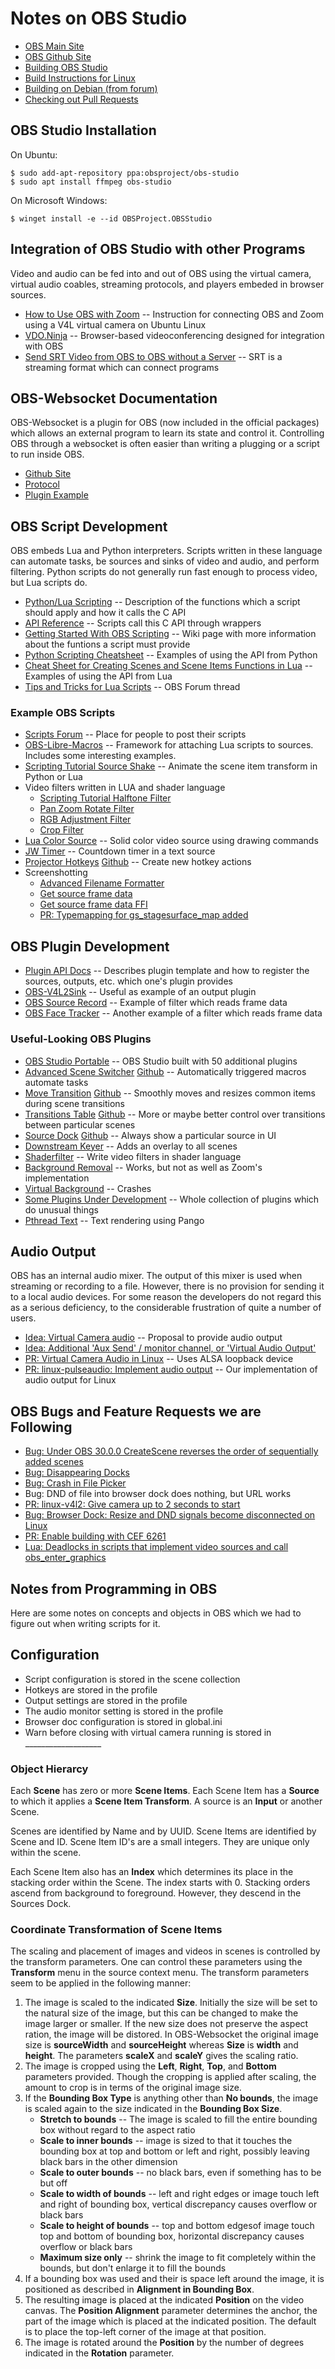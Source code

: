 # Notes on OBS Studio

* [OBS Main Site](https://obsproject.com/)
* [OBS Github Site](https://github.com/obsproject/obs-studio)
* [Building OBS Studio](https://github.com/obsproject/obs-studio/wiki/Building-OBS-Studio)
* [Build Instructions for Linux](https://github.com/obsproject/obs-studio/wiki/build-instructions-for-linux)
* [Building on Debian (from forum)](https://obsproject.com/forum/threads/debian-obs-studio-build-mini-howto.169680/)
* [Checking out Pull Requests](https://stackoverflow.com/questions/27567846/how-can-i-check-out-a-github-pull-request-with-git#30584951)

## OBS Studio Installation

On Ubuntu:

    $ sudo add-apt-repository ppa:obsproject/obs-studio
    $ sudo apt install ffmpeg obs-studio

On Microsoft Windows:

    $ winget install -e --id OBSProject.OBSStudio

## Integration of OBS Studio with other Programs

Video and audio can be fed into and out of OBS using the virtual camera,
virtual audio coables, streaming protocols, and players embeded in browser sources.

* [How to Use OBS with Zoom](https://www.eigenmagic.com/2020/04/22/how-to-use-obs-studio-with-zoom/) -- Instruction for connecting OBS and Zoom using a V4L virtual camera on Ubuntu Linux
* [VDO.Ninja](https://docs.vdo.ninja/) -- Browser-based videoconferencing designed for integration with OBS
* [Send SRT Video from OBS to OBS without a Server](https://youtu.be/eDgZ-IqvCJc?si=jGq48syIcpUk4IIL) -- SRT is a streaming format which can connect programs

## OBS-Websocket Documentation

OBS-Websocket is a plugin for OBS (now included in the official packages) which allows an external
program to learn its state and control it. Controlling OBS through a websocket is often easier
than writing a plugging or a script to run inside OBS.

* [Github Site](https://github.com/obsproject/obs-websocket)
* [Protocol](https://github.com/obsproject/obs-websocket/blob/master/docs/generated/protocol.md)
* [Plugin Example](https://github.com/obsproject/obs-websocket/blob/eed8a49933786383d11f4868a4e5604a9ee303c6/lib/example/simplest-plugin.c)

## OBS Script Development

OBS embeds Lua and Python interpreters. Scripts written in these language can automate
tasks, be sources and sinks of video and audio, and perform filtering. Python scripts
do not generally run fast enough to process video, but Lua scripts do.

* [Python/Lua Scripting](https://docs.obsproject.com/scripting) -- Description of the functions which a script should apply and how it calls the C API
* [API Reference](https://docs.obsproject.com/reference-core-objects) -- Scripts call this C API through wrappers
* [Getting Started With OBS Scripting](https://github.com/obsproject/obs-studio/wiki/Getting-Started-With-OBS-Scripting) -- Wiki page with more information about the funtions a script must provide
* [Python Scripting Cheatsheet](https://github.com/upgradeQ/OBS-Studio-Python-Scripting-Cheatsheet-obspython-Examples-of-API) -- Examples of using the API from Python
* [Cheat Sheet for Creating Scenes and Scene Items Functions in Lua](https://github.com/Chriscodinglife/get-started-with-lua) -- Examples of using the API from Lua
* [Tips and Tricks for Lua Scripts](https://obsproject.com/forum/threads/tips-and-tricks-for-lua-scripts.132256/) -- OBS Forum thread

### Example OBS Scripts

* [Scripts Forum](https://obsproject.com/forum/resources/categories/scripts.5/) -- Place for people to post their scripts
* [OBS-Libre-Macros](https://github.com/upgradeQ/obs-libre-macros) -- Framework for attaching Lua scripts to sources. Includes some interesting examples.
* [Scripting Tutorial Source Shake](https://obsproject.com/wiki/Scripting-Tutorial-Source-Shake) -- Animate the scene item transform in Python or Lua
* Video filters written in LUA and shader language
    * [Scripting Tutorial Halftone Filter](https://obsproject.com/wiki/Scripting-Tutorial-Halftone-Filter)
    * [Pan Zoom Rotate Filter](https://obsproject.com/forum/resources/pan-zoom-rotate.1489/)
    * [RGB Adjustment Filter](https://obsproject.com/forum/resources/rgb-adjustment-tool-filter.1642/ )
    * [Crop Filter](https://github.com/rse/obs-crop-control/tree/master)
* [Lua Color Source](https://obsproject.com/forum/resources/lua-color-source.717/) -- Solid color video source using drawing commands
* [JW Timer](https://github.com/lucidokr/obs-jw-timer/) -- Countdown timer in a text source
* [Projector Hotkeys](https://obsproject.com/forum/resources/projector-hotkeys.1197/) [Github](https://github.com/DavidKMagnus/projector-hotkeys) -- Create new hotkey actions
* Screenshotting
    * [Advanced Filename Formatter](https://github.com/Penwy/adv-ff)
    * [Get source frame data](https://obsproject.com/forum/threads/tips-and-tricks-for-lua-scripts.132256/page-2#post-515653)
    * [Get source frame data FFI](https://github.com/KashouC/OBS-Studio-Python-Scripting-Cheatsheet-obspython-Examples-of-API/blob/master/src/get_source_frame_data_ffi.py)
    * [PR: Typemapping for gs_stagesurface_map added](https://github.com/obsproject/obs-studio/pull/4779)

## OBS Plugin Development

* [Plugin API Docs](https://obsproject.com/docs/plugins.html) -- Describes plugin template and how to register the sources, outputs, etc. which one's plugin provides
* [OBS-V4L2Sink](https://github.com/CatxFish/obs-v4l2sink) -- Useful as example of an output plugin
* [OBS Source Record](https://github.com/exeldro/obs-source-record) -- Example of filter which reads frame data
* [OBS Face Tracker](https://github.com/norihiro/obs-face-tracker) -- Another example of a filter which reads frame data

### Useful-Looking OBS Plugins

* [OBS Studio Portable](https://github.com/wimpysworld/obs-studio-portable) -- OBS Studio built with 50 additional plugins
* [Advanced Scene Switcher](https://obsproject.com/forum/resources/advanced-scene-switcher.395/) [Github](https://github.com/WarmUpTill/SceneSwitcher) -- Automatically triggered macros automate tasks
* [Move Transition](https://obsproject.com/forum/resources/move.913/) [Github](https://github.com/exeldro/obs-move-transition) -- Smoothly moves and resizes common items during scene transitions
* [Transitions Table](https://obsproject.com/forum/resources/transition-table.1174/) [Github](https://github.com/exeldro/obs-transition-table) -- More or maybe better control over transitions between particular scenes
* [Source Dock](https://obsproject.com/forum/resources/source-dock.1317/) [Github](https://github.com/exeldro/obs-source-dock) -- Always show a particular source in UI
* [Downstream Keyer](https://github.com/exeldro/obs-downstream-keyer) -- Adds an overlay to all scenes
* [Shaderfilter](https://github.com/exeldro/obs-shaderfilter/) -- Write video filters in shader language
* [Background Removal](https://github.com/occ-ai/obs-backgroundremoval) -- Works, but not as well as Zoom's implementation
* [Virtual Background](https://github.com/kounoike/obs-virtualbg) -- Crashes
* [Some Plugins Under Development](https://obsproject.com/forum/threads/some-plugins-under-development.160557/) -- Whole collection of plugins which do unusual things
* [Pthread Text](https://obsproject.com/forum/resources/pthread-text.1287/) -- Text rendering using Pango

## Audio Output

OBS has an internal audio mixer. The output of this mixer is used when
streaming or recording to a file. However, there is no provision for
sending it to a local audio devices. For some reason the developers do
not regard this as a serious deficiency, to the considerable frustration
of quite a number of users.

* [Idea: Virtual Camera audio](https://ideas.obsproject.com/posts/1415/obs-virtual-camera-audio) -- Proposal to provide audio output
* [Idea: Additional 'Aux Send' / monitor channel, or 'Virtual Audio Output'](https://ideas.obsproject.com/posts/965/additional-aux-send-monitor-channel-or-virtual-audio-output)
* [PR: Virtual Camera Audio in Linux](https://github.com/obsproject/obs-studio/pull/8171) -- Uses ALSA loopback device
* [PR: linux-pulseaudio: Implement audio output](https://github.com/obsproject/obs-studio/pull/10495) -- Our implementation of audio output for Linux

## OBS Bugs and Feature Requests we are Following

* [Bug: Under OBS 30.0.0 CreateScene reverses the order of sequentially added scenes](https://github.com/obsproject/obs-websocket/issues/1181)
* [Bug: Disappearing Docks](https://www.reddit.com/r/obs/comments/114lnoj/disappearing_docks_how_do_i_get_them_back/)
* [Bug: Crash in File Picker](https://github.com/obsproject/obs-browser/issues/384)
* Bug: DND of file into browser dock does nothing, but URL works
* [PR: linux-v4l2: Give camera up to 2 seconds to start](https://github.com/obsproject/obs-studio/pull/10335)
* [Bug: Browser Dock: Resize and DND signals become disconnected on Linux](https://github.com/obsproject/obs-browser/issues/437)
* [PR: Enable building with CEF 6261](https://github.com/obsproject/obs-browser/pull/434)
* [Lua: Deadlocks in scripts that implement video sources and call obs_enter_graphics](https://github.com/obsproject/obs-studio/issues/6674)

## Notes from Programming in OBS

Here are some notes on concepts and objects in OBS which we had to figure
out when writing scripts for it.

## Configuration

* Script configuration is stored in the scene collection
* Hotkeys are stored in the profile
* Output settings are stored in the profile
* The audio monitor setting is stored in the profile
* Browser doc configuration is stored in global.ini
* Warn before closing with virtual camera running is stored in ___________________

### Object Hierarcy

Each **Scene** has zero or more **Scene Items**. Each Scene Item has a **Source** to which it applies
a **Scene Item Transform**. A source is an **Input** or another Scene.

Scenes are identified by Name and by UUID. Scene Items are identified by Scene and ID.
Scene Item ID's are a small integers. They are unique only within the scene.

Each Scene Item also has an **Index** which determines its place in the stacking order
within the Scene. The index starts with 0. Stacking orders ascend from background to
foreground. However, they descend in the Sources Dock.

### Coordinate Transformation of Scene Items

The scaling and placement of images and videos in scenes is controlled by the
transform parameters. One can control these parameters using the **Transform**
menu in the source context menu. The transform parameters seem to be applied
in the following manner:

1. The image is scaled to the indicated **Size**. Initially the size will
be set to the natural size of the image, but this can be changed to make
the image larger or smaller. If the new size does not preserve the aspect
ration, the image will be distored. In OBS-Websocket the original image size
is **sourceWidth** and **sourceHeight** whereas **Size** is **width** and
**height**. The parameters **scaleX** and **scaleY** gives the scaling
ratio.
2. The image is cropped using the **Left**, **Right**, **Top**, and **Bottom**
parameters provided. Though the cropping is applied after scaling, the amount
to crop is in terms of the original image size.
3. If the **Bounding Box Type** is anything other than **No bounds**, the image
is scaled again to the size indicated in the **Bounding Box Size**.
    * **Stretch to bounds** -- The image is scaled to fill the entire bounding
box without regard to the aspect ratio
    * **Scale to inner bounds** -- image is sized to that it touches the bounding box at top and bottom or left and right, possibly leaving black bars in the other dimension
    * **Scale to outer bounds** -- no black bars, even if something has to be but off
    * **Scale to width of bounds** -- left and right edges or image touch left and right of bounding box, vertical discrepancy causes overflow or black bars
    * **Scale to height of bounds** -- top and bottom edgesof image touch top and bottom of bounding box, horizontal discrepancy causes overflow or black bars
    * **Maximum size only** -- shrink the image to fit completely within the bounds, but don't enlarge it to fill the bounds
4. If a bounding box was used and their is space left around the image, it is positioned as described in **Alignment in Bounding Box**.
5. The resulting image is placed at the indicated **Position** on the video canvas. The
**Position Alignment** parameter determines the anchor, the part of the image which is placed
at the indicated position. The default is to place the top-left corner
of the image at that position.
6. The image is rotated around the **Position** by the number of degrees
indicated in the **Rotation** parameter.
